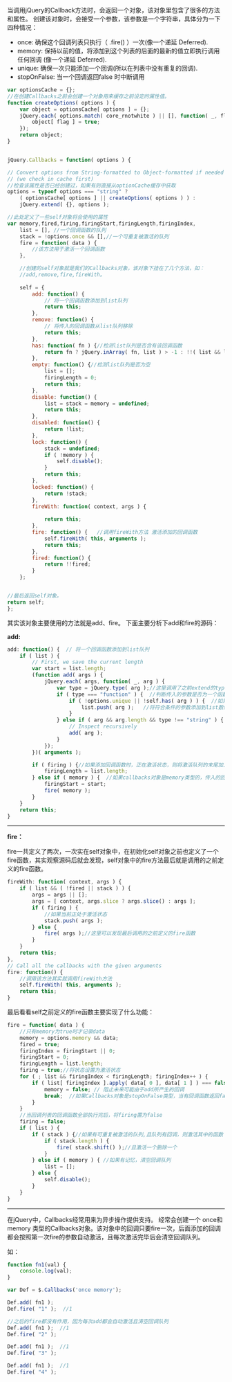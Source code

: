当调用jQuery的Callback方法时，会返回一个对象，该对象里包含了很多的方法和属性。
创建该对象时，会接受一个参数，该参数是一个字符串，具体分为一下四种情况：


- once: 确保这个回调列表只执行（ .fire() ）一次(像一个递延 Deferred).
- memory: 保持以前的值，将添加到这个列表的后面的最新的值立即执行调用任何回调 (像一个递延 Deferred).
- unique: 确保一次只能添加一个回调(所以在列表中没有重复的回调).
- stopOnFalse: 当一个回调返回false 时中断调用
	
```javascript
var optionsCache = {};
//在创建Callbacks之前会创建一个对象用来缓存之前设定的属性值。
function createOptions( options ) {
	var object = optionsCache[ options ] = {};
	jQuery.each( options.match( core_rnotwhite ) || [], function( _, flag ) {
		object[ flag ] = true;
	});
	return object;
}


jQuery.Callbacks = function( options ) {

// Convert options from String-formatted to Object-formatted if needed
// (we check in cache first)
//检查该属性是否已经创建过，如果有则直接从optionCache缓存中获取
options = typeof options === "string" ?
	( optionsCache[ options ] || createOptions( options ) ) :
	jQuery.extend( {}, options );

//此处定义了一些self对象将会使用的属性
var memory,fired,firing,firingStart,firingLength,firingIndex,
	list = [], //一个回调函数的队列
	stack = !options.once && [],//一个可重复被激活的队列
	fire = function( data ) {
		//该方法用于激活一个回调函数
	},

	//创建的self对象就是我们的Callbacks对象，该对象下挂在了几个方法，如：
	//add,remove,fire,fireWith。
	
	self = {
		add: function() {  
			// 将一个回调函数添加到list队列
			return this;
		},
		remove: function() {
			// 将传入的回调函数从list队列移除
			return this;
		},
		has: function( fn ) {//检测list队列是否含有该回调函数
			return fn ? jQuery.inArray( fn, list ) > -1 : !!( list && list.length );
		},
		empty: function() {//检测list队列是否为空
			list = [];
			firingLength = 0;
			return this;
		},
		disable: function() {
			list = stack = memory = undefined;
			return this;
		},
		disabled: function() {
			return !list;
		},
		lock: function() {
			stack = undefined;
			if ( !memory ) {
				self.disable();
			}
			return this;
		},
		locked: function() {
			return !stack;
		},
		fireWith: function( context, args ) {   
			
			return this;
		},
		fire: function() {   //调用fireWith方法 激活添加的回调函数
			self.fireWith( this, arguments );
			return this;
		},
		fired: function() {
			return !!fired;
		}
	};


//最后返回self对象。
return self;
};
```


其实该对象主要使用的方法就是add、fire。
下面主要分析下add和fire的源码：

**add:**

```javascript
add: function() {  // 将一个回调函数添加到list队列
	if ( list ) {
		// First, we save the current length
		var start = list.length;
		(function add( args ) {
			jQuery.each( args, function( _, arg ) {
				var type = jQuery.type( arg );//这里调用了之前extend的type方法，返回变量的具体类型
				if ( type === "function" ) {  //判断传入的参数是否为一个函数
					if ( !options.unique || !self.has( arg ) ) {  //如果callbacks对象是unique类型，且该回调函数已经添加则不重复添加
						list.push( arg );   //将符合条件的参数添加到list数组后
					}
				} else if ( arg && arg.length && type !== "string" ) {  //如果该参数是个类数组，则递归
					// Inspect recursively
					add( arg );
				}
			});
		})( arguments );

		if ( firing ) {//如果添加回调函数时，正在激活状态，则将激活队列的末尾加上该回调函数
			firingLength = list.length;
		} else if ( memory ) {  //如果callbacks对象是memory类型的，传入的回调函数直接被激活，并使用之前的值
			firingStart = start;
			fire( memory );
		}
	}
	return this;
}

```

----------

**fire：**

fire一共定义了两次，一次实在self对象中，在初始化self对象之前也定义了一个fire函数，其实观察源码后就会发现，self对象中的fire方法最后就是调用的之前定义的fire函数。

```javascript
fireWith: function( context, args ) {   
	if ( list && ( !fired || stack ) ) {
		args = args || [];
		args = [ context, args.slice ? args.slice() : args ];
		if ( firing ) {
			//如果当前正处于激活状态
			stack.push( args );
		} else {
			fire( args );//这里可以发现最后调用的之前定义的fire函数
		}
	}
	return this;
},
// Call all the callbacks with the given arguments
fire: function() {   
	//调用该方法其实就调用fireWith方法
	self.fireWith( this, arguments );
	return this;
}
```

最后看看self之前定义的fire函数主要实现了什么功能：

```javascript
fire = function( data ) {
	//只有memory为true时才记录data
	memory = options.memory && data;
	fired = true;
	firingIndex = firingStart || 0;
	firingStart = 0;
	firingLength = list.length;
	firing = true;//将状态设置为激活状态
	for ( ; list && firingIndex < firingLength; firingIndex++ ) {
		if ( list[ firingIndex ].apply( data[ 0 ], data[ 1 ] ) === false && options.stopOnFalse ) {
			memory = false; // 阻止未来可能由于add所产生的回调
			break;  //如果Callbacks对象是stopOnFalse类型，当有回调函数返回false时直接中断
		}
	}
	//当回调列表的回调函数全部执行完后，将firing置为false
	firing = false;
	if ( list ) {
		if ( stack ) {//如果有可重复被激活的队列,且队列有回调，则激活其中的函数
			if ( stack.length ) {
				fire( stack.shift() );//且激活一个删除一个
			}
		} else if ( memory ) { //如果有记忆，清空回调队列
			list = [];
		} else {
			self.disable();
		}
	}
}
```





----------

在jQuery中，Callbacks经常用来为异步操作提供支持。
经常会创建一个 once和memory 类型的Callbacks对象。该对象中的回调只要fire一次，后面添加的回调都会按照第一次fire的参数自动激活，且每次激活完毕后会清空回调队列。

如：

```javascript
function fn1(val) {
	console.log(val);
}

var Def = $.Callbacks('once memory');

Def.add( fn1 );
Def.fire( "1" );  //1

//之后的fire都没有作用，因为每次add都会自动激活且清空回调队列
Def.add( fn1 );  //1
Def.fire( "2" );

Def.add( fn1 );  //1
Def.fire( "3" );

Def.add( fn1 );  //1
Def.fire( "4" );
```
